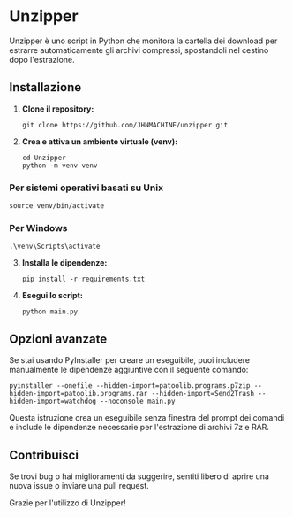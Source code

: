 # Unzipper

Unzipper è uno script in Python che monitora la cartella dei download per estrarre automaticamente gli archivi compressi, spostandoli nel cestino dopo l'estrazione.

## Installazione

1. **Clone il repository:**
   ```
   git clone https://github.com/JHNMACHINE/unzipper.git
2. **Crea e attiva un ambiente virtuale (venv):**
    ```
    cd Unzipper
    python -m venv venv
### Per sistemi operativi basati su Unix
    source venv/bin/activate  
### Per Windows
    .\venv\Scripts\activate
3. **Installa le dipendenze:**
    ```
    pip install -r requirements.txt
4. **Esegui lo script:**
    ```
    python main.py
## Opzioni avanzate
Se stai usando PyInstaller per creare un eseguibile, puoi includere manualmente le dipendenze aggiuntive con il seguente comando:

```
pyinstaller --onefile --hidden-import=patoolib.programs.p7zip --hidden-import=patoolib.programs.rar --hidden-import=Send2Trash --hidden-import=watchdog --noconsole main.py
```
Questa istruzione crea un eseguibile senza finestra del prompt dei comandi e include le dipendenze necessarie per l'estrazione di archivi 7z e RAR.

## Contribuisci
Se trovi bug o hai miglioramenti da suggerire, sentiti libero di aprire una nuova issue o inviare una pull request.

Grazie per l'utilizzo di Unzipper!
